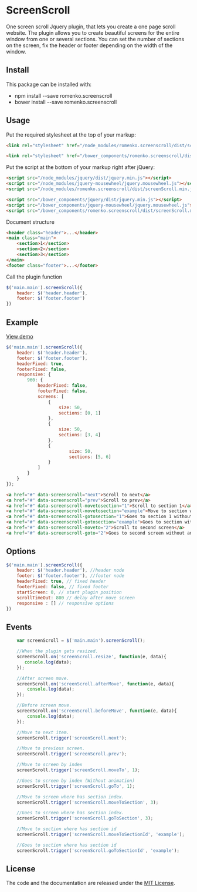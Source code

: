 # ScreenScroll
One screen scroll Jquery plugin, that lets you create a one page scroll website. The plugin allows you to create beautiful screens for the entire window from one or several sections. You can set the number of sections on the screen, fix the header or footer depending on the width of the window.

## Install
This package can be installed with:
- npm install --save romenko.screenscroll
- bower install --save romenko.screenscroll

## Usage
Put the required stylesheet at the top of your markup:
```html
<link rel="stylesheet" href="/node_modules/romenko.screenscroll/dist/screenScroll.min.css" />
```

```html
<link rel="stylesheet" href="/bower_components/romenko.screenscroll/dist/screenScroll.min.css" />
```

Put the script at the bottom of your markup right after jQuery:
```html
<script src="/node_modules/jquery/dist/jquery.min.js"></script>
<script src="/node_modules/jquery-mousewheel/jquery.mousewheel.js"></script>
<script src="/node_modules/romenko.screenscroll/dist/screenScroll.min.js"></script>
```

```html
<script src="/bower_components/jquery/dist/jquery.min.js"></script>
<script src="/bower_components/jquery-mousewheel/jquery.mousewheel.js"></script>
<script src="/bower_components/romenko.screenscroll/dist/screenScroll.min.js"></script>
```

Document structure
```html
<header class="header">...</header>
<main class="main">
    <section>1</section>
    <section>2</section>
    <section>3</section>
</main>
<footer class="footer">...</footer>
```

Call the plugin function
```javascript
$('main.main').screenScroll({
    header: $('header.header'),
    footer: $('footer.footer')
})
```
## Example
[View demo](http://screenscroll.romenko.com.ua/)
```javascript
$('main.main').screenScroll({
    header: $('header.header'),
    footer: $('footer.footer'),
    headerFixed: true,
    footerFixed: false,
    responsive: {
        960: {
            headerFixed: false,
            footerFixed: false,
            screens: [
                {
                    size: 50,
                    sections: [0, 1]
                },
                {
                    size: 50,
                    sections: [3, 4]
                },
                {
                        size: 50,
                        sections: [5, 6]
                }
            ]
        }
    }
});
```
```html
<a href="#" data-screenscroll="next">Scroll to next</a>
<a href="#" data-screenscroll="prev">Scroll to prev</a>
<a href="#" data-screenscroll-movetosection="1">Scroll to section 1</a>
<a href="#" data-screenscroll-movetosection="example">Move to section with id "example"</a>
<a href="#" data-screenscroll-gotosection="1">Goes to section 1 without animation</a>
<a href="#" data-screenscroll-gotosection="example">Goes to section with id "example" without animation</a>
<a href="#" data-screenscroll-moveto="2">Scroll to second screen</a>
<a href="#" data-screenscroll-goto="2">Goes to second screen without animation</a>
```

## Options
```javascript
$('main.main').screenScroll({
    header: $('header.header'), //header node
    footer: $('footer.footer'), //footer node
    headerFixed: true, // fixed header
    footerFixed: false, // fixed footer
    startScreen: 0, // start plugin position
    scrollTimeOut: 800 // delay after move screen
    responsive : [] // responsive options
})
```
## Events
```javascript
    var screenScroll = $('main.main').screenScroll();

    //When the plugin gets resized.
    screenScroll.on('screenScroll.resize', function(e, data){
       console.log(data);
    });

    //After screen move.
    screenScroll.on('screenScroll.afterMove', function(e, data){
        console.log(data);
    });

    //Before screen move.
    screenScroll.on('screenScroll.beforeMove', function(e, data){
        console.log(data);
    });

    //Move to next item.
    screenScroll.trigger('screenScroll.next');

    //Move to previous screen.
    screenScroll.trigger('screenScroll.prev');

    //Move to screen by index
    screenScroll.trigger('screenScroll.moveTo', 1);

    //Goes to screen by index (Without animation)
    screenScroll.trigger('screenScroll.goTo', 1);

    //Move to screen where has section index.
    screenScroll.trigger('screenScroll.moveToSection', 3);

    //Goes to screen where has section index.
    screenScroll.trigger('screenScroll.goToSection', 3);

    //Move to section where has section id
    screenScroll.trigger('screenScroll.moveToSectionId', 'example');

    //Goes to section where has section id
    screenScroll.trigger('screenScroll.goToSectionId', 'example');
```

## License
The code and the documentation are released under the [MIT License](LICENSE).